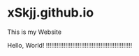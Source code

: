 # xSkjj.github.io
This is my Website

Hello, World!
!!!!!!!!!!!!!!!!!!!!!!!!!!!!!!!!!!!!!!!!!!!!!!!!!
